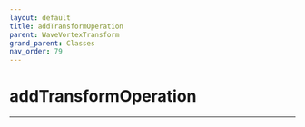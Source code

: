 ```yaml
---
layout: default
title: addTransformOperation
parent: WaveVortexTransform
grand_parent: Classes
nav_order: 79
---
```


#  addTransformOperation




---

